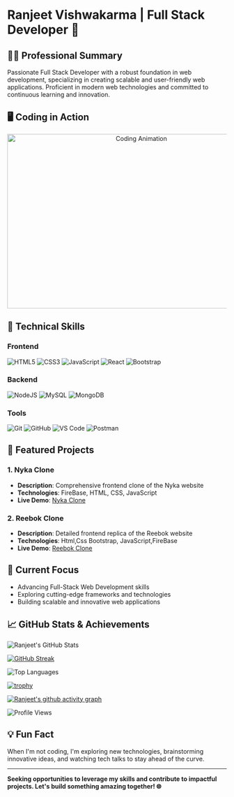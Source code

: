 # Ranjeet Vishwakarma | Full Stack Developer 🚀

## 👨‍💻 Professional Summary
Passionate Full Stack Developer with a robust foundation in web development, specializing in creating scalable and user-friendly web applications. Proficient in modern web technologies and committed to continuous learning and innovation.

## 🖥️ Coding in Action
<div align="center">
  <img src="https://media.giphy.com/media/qgQUggAC3Pfv687qPC/giphy.gif" alt="Coding Animation" width="600" height="400"/>
</div>


## 🔧 Technical Skills
### Frontend
![HTML5](https://img.shields.io/badge/HTML5-E34F26?style=for-the-badge&logo=html5&logoColor=white)
![CSS3](https://img.shields.io/badge/CSS3-1572B6?style=for-the-badge&logo=css3&logoColor=white)
![JavaScript](https://img.shields.io/badge/JavaScript-F7DF1E?style=for-the-badge&logo=javascript&logoColor=black)
![React](https://img.shields.io/badge/React-61DAFB?style=for-the-badge&logo=react&logoColor=black)
![Bootstrap](https://img.shields.io/badge/Bootstrap-563D7C?style=for-the-badge&logo=bootstrap&logoColor=white)

### Backend
![NodeJS](https://img.shields.io/badge/Node.js-339933?style=for-the-badge&logo=nodedotjs&logoColor=white)
![MySQL](https://img.shields.io/badge/MySQL-4479A1?style=for-the-badge&logo=mysql&logoColor=white)
![MongoDB](https://img.shields.io/badge/MongoDB-47A248?style=for-the-badge&logo=mongodb&logoColor=white)

### Tools
![Git](https://img.shields.io/badge/Git-F05032?style=for-the-badge&logo=git&logoColor=white)
![GitHub](https://img.shields.io/badge/GitHub-181717?style=for-the-badge&logo=github&logoColor=white)
![VS Code](https://img.shields.io/badge/Visual_Studio_Code-0078D4?style=for-the-badge&logo=visual%20studio%20code&logoColor=white)
![Postman](https://img.shields.io/badge/Postman-FF6C37?style=for-the-badge&logo=postman&logoColor=white)

## 🌟 Featured Projects

### 1. Nyka Clone
- **Description**: Comprehensive frontend clone of the Nyka website
- **Technologies**: FireBase, HTML, CSS, JavaScript
- **Live Demo**: [Nyka Clone](https://cyberspacecrusders011.netlify.app/)

### 2. Reebok Clone
- **Description**: Detailed frontend replica of the Reebok website
- **Technologies**: Html,Css Bootstrap, JavaScript,FireBase
- **Live Demo**: [Reebok Clone](https://reebokclones.netlify.app/)

## 🚀 Current Focus
- Advancing Full-Stack Web Development skills
- Exploring cutting-edge frameworks and technologies
- Building scalable and innovative web applications

## 📈 GitHub Stats & Achievements

<!-- GitHub Stats Card -->
![Ranjeet's GitHub Stats](https://github-readme-stats.vercel.app/api?username=Ranjeet&show_icons=true&theme=radical&include_all_commits=true&count_private=true&hide_border=true)

<!-- GitHub Streak Stats -->
[![GitHub Streak](https://github-readme-streak-stats.herokuapp.com/?user=Ranjeet&theme=radical&hide_border=true)](https://github.com/Ranjeet)

<!-- Top Languages Card -->
![Top Languages](https://github-readme-stats.vercel.app/api/top-langs/?username=Ranjeet&layout=compact&theme=radical&hide_border=true)

<!-- GitHub Trophies -->
[![trophy](https://github-profile-trophy.vercel.app/?username=Ranjeet&theme=radical&margin-w=15&margin-h=15&column=7&no-frame=true)](https://github.com/Ranjeet)

<!-- Activity Graph -->
[![Ranjeet's github activity graph](https://github-readme-activity-graph.vercel.app/graph?username=Ranjeet&theme=redical&hide_border=true)](https://github.com/Ranjeet)

<!-- Profile Views Counter -->
![Profile Views](https://komarev.com/ghpvc/?username=Ranjeet&color=blueviolet&style=flat)


## 💡 Fun Fact
When I'm not coding, I'm exploring new technologies, brainstorming innovative ideas, and watching tech talks to stay ahead of the curve.

---
**Seeking opportunities to leverage my skills and contribute to impactful projects. Let's build something amazing together! 🌐**
